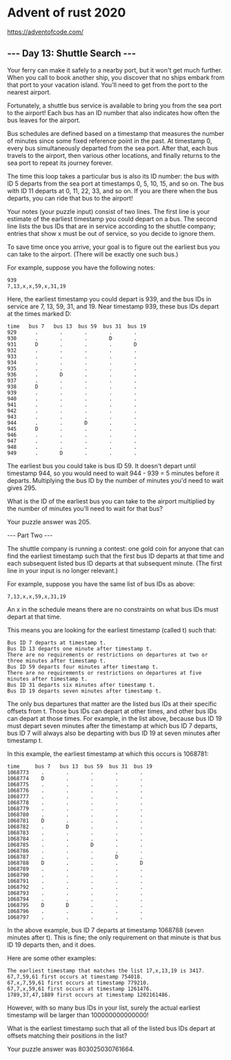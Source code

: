 # Advent of rust 2020
https://adventofcode.com/

## --- Day 13: Shuttle Search ---

Your ferry can make it safely to a nearby port, but it won't get much further. When you call to book another ship, you discover that no ships embark from that port to your vacation island. You'll need to get from the port to the nearest airport.

Fortunately, a shuttle bus service is available to bring you from the sea port to the airport! Each bus has an ID number that also indicates how often the bus leaves for the airport.

Bus schedules are defined based on a timestamp that measures the number of minutes since some fixed reference point in the past. At timestamp 0, every bus simultaneously departed from the sea port. After that, each bus travels to the airport, then various other locations, and finally returns to the sea port to repeat its journey forever.

The time this loop takes a particular bus is also its ID number: the bus with ID 5 departs from the sea port at timestamps 0, 5, 10, 15, and so on. The bus with ID 11 departs at 0, 11, 22, 33, and so on. If you are there when the bus departs, you can ride that bus to the airport!

Your notes (your puzzle input) consist of two lines. The first line is your estimate of the earliest timestamp you could depart on a bus. The second line lists the bus IDs that are in service according to the shuttle company; entries that show x must be out of service, so you decide to ignore them.

To save time once you arrive, your goal is to figure out the earliest bus you can take to the airport. (There will be exactly one such bus.)

For example, suppose you have the following notes:

    939
    7,13,x,x,59,x,31,19

Here, the earliest timestamp you could depart is 939, and the bus IDs in service are 7, 13, 59, 31, and 19. Near timestamp 939, these bus IDs depart at the times marked D:
    
    time   bus 7   bus 13  bus 59  bus 31  bus 19
    929      .       .       .       .       .
    930      .       .       .       D       .
    931      D       .       .       .       D
    932      .       .       .       .       .
    933      .       .       .       .       .
    934      .       .       .       .       .
    935      .       .       .       .       .
    936      .       D       .       .       .
    937      .       .       .       .       .
    938      D       .       .       .       .
    939      .       .       .       .       .
    940      .       .       .       .       .
    941      .       .       .       .       .
    942      .       .       .       .       .
    943      .       .       .       .       .
    944      .       .       D       .       .
    945      D       .       .       .       .
    946      .       .       .       .       .
    947      .       .       .       .       .
    948      .       .       .       .       .
    949      .       D       .       .       .

The earliest bus you could take is bus ID 59. It doesn't depart until timestamp 944, so you would need to wait 944 - 939 = 5 minutes before it departs. Multiplying the bus ID by the number of minutes you'd need to wait gives 295.

What is the ID of the earliest bus you can take to the airport multiplied by the number of minutes you'll need to wait for that bus?

Your puzzle answer was 205.

--- Part Two ---

The shuttle company is running a contest: one gold coin for anyone that can find the earliest timestamp such that the first bus ID departs at that time and each subsequent listed bus ID departs at that subsequent minute. (The first line in your input is no longer relevant.)

For example, suppose you have the same list of bus IDs as above:

    7,13,x,x,59,x,31,19

An x in the schedule means there are no constraints on what bus IDs must depart at that time.

This means you are looking for the earliest timestamp (called t) such that:

    Bus ID 7 departs at timestamp t.
    Bus ID 13 departs one minute after timestamp t.
    There are no requirements or restrictions on departures at two or three minutes after timestamp t.
    Bus ID 59 departs four minutes after timestamp t.
    There are no requirements or restrictions on departures at five minutes after timestamp t.
    Bus ID 31 departs six minutes after timestamp t.
    Bus ID 19 departs seven minutes after timestamp t.

The only bus departures that matter are the listed bus IDs at their specific offsets from t. Those bus IDs can depart at other times, and other bus IDs can depart at those times. For example, in the list above, because bus ID 19 must depart seven minutes after the timestamp at which bus ID 7 departs, bus ID 7 will always also be departing with bus ID 19 at seven minutes after timestamp t.

In this example, the earliest timestamp at which this occurs is 1068781:
    
    time     bus 7   bus 13  bus 59  bus 31  bus 19
    1068773    .       .       .       .       .
    1068774    D       .       .       .       .
    1068775    .       .       .       .       .
    1068776    .       .       .       .       .
    1068777    .       .       .       .       .
    1068778    .       .       .       .       .
    1068779    .       .       .       .       .
    1068780    .       .       .       .       .
    1068781    D       .       .       .       .
    1068782    .       D       .       .       .
    1068783    .       .       .       .       .
    1068784    .       .       .       .       .
    1068785    .       .       D       .       .
    1068786    .       .       .       .       .
    1068787    .       .       .       D       .
    1068788    D       .       .       .       D
    1068789    .       .       .       .       .
    1068790    .       .       .       .       .
    1068791    .       .       .       .       .
    1068792    .       .       .       .       .
    1068793    .       .       .       .       .
    1068794    .       .       .       .       .
    1068795    D       D       .       .       .
    1068796    .       .       .       .       .
    1068797    .       .       .       .       .
    
In the above example, bus ID 7 departs at timestamp 1068788 (seven minutes after t). This is fine; the only requirement on that minute is that bus ID 19 departs then, and it does.

Here are some other examples:

    The earliest timestamp that matches the list 17,x,13,19 is 3417.
    67,7,59,61 first occurs at timestamp 754018.
    67,x,7,59,61 first occurs at timestamp 779210.
    67,7,x,59,61 first occurs at timestamp 1261476.
    1789,37,47,1889 first occurs at timestamp 1202161486.

However, with so many bus IDs in your list, surely the actual earliest timestamp will be larger than 100000000000000!

What is the earliest timestamp such that all of the listed bus IDs depart at offsets matching their positions in the list?

Your puzzle answer was 803025030761664.
